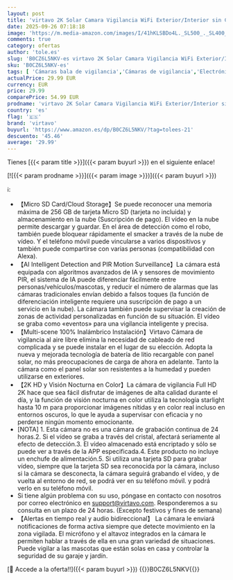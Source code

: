 ```yaml
---
layout: post
title: 'virtavo 2K Solar Camara Vigilancia WiFi Exterior/Interior sin Cables batería Recargable Largo Tiempo de Espera  visión Nocturna en Color  Funciona con Alexa  PIR  Audio de 2 vías'
date: 2025-09-26 07:18:18
image: 'https://m.media-amazon.com/images/I/41hKLSBDo4L._SL500_._SL400_.jpg'
comments: true
category: ofertas
author: 'tole.es'
slug: 'B0CZ6L5NKV-es virtavo 2K Solar Camara Vigilancia WiFi Exterior/Interior...'
sku: 'B0CZ6L5NKV-es'
tags: [ 'Cámaras bala de vigilancia','Cámaras de vigilancia','Electrónica','Fotografía y videocámaras','alexa','virtavo','🇪🇸', ]
actualPrice: 29.99 EUR
currency: EUR
price: 29.99
comparePrice: 54.99 EUR
prodname: 'virtavo 2K Solar Camara Vigilancia WiFi Exterior/Interior sin Cables batería Recargable Largo Tiempo de Espera  visión Nocturna en Color  Funciona con Alexa  PIR  Audio de 2 vías'
country: 'es'
flag: '🇪🇸'
brand: 'virtavo'
buyurl: 'https://www.amazon.es/dp/B0CZ6L5NKV/?tag=tolees-21'
descuento: '45.46'
average: '29.99'
---
```


Tienes [{{< param title >}}]({{< param buyurl >}}) en el siguiente enlace!

[![{{< param prodname >}}]({{< param image >}})]({{< param buyurl >}})

ℹ️:

- 【Micro SD Card/Cloud Storage】Se puede reconocer una memoria máxima de 256 GB de tarjeta Micro SD (tarjeta no incluida) y almacenamiento en la nube (Suscripción de pago). El vídeo en la nube permite descargar y guardar. En el área de detección como el robo, también puede bloquear rápidamente el smacker a través de la nube de vídeo. Y el teléfono móvil puede vincularse a varios dispositivos y también puede compartirse con varias personas (compatibilidad con Alexa).
- 【AI Intelligent Detection and PIR Motion Surveillance】La cámara está equipada con algoritmos avanzados de IA y sensores de movimiento PIR, el sistema de IA puede diferenciar fácilmente entre personas/vehículos/mascotas, y reducir el número de alarmas que las cámaras tradicionales envían debido a falsos toques (la función de diferenciación inteligente requiere una suscripción de pago a un servicio en la nube). La cámara también puede supervisar la creación de zonas de actividad personalizadas en función de su situación. El vídeo se graba como «eventos» para una vigilancia inteligente y precisa.
- 【Multi-scene 100% Inalámbrico Instalación】Virtavo Cámara de vigilancia al aire libre elimina la necesidad de cableado de red complicada y se puede instalar en el lugar de su elección. Adopta la nueva y mejorada tecnología de batería de litio recargable con panel solar, no más preocupaciones de carga de ahora en adelante. Tanto la cámara como el panel solar son resistentes a la humedad y pueden utilizarse en exteriores.
- 【2K HD y Visión Nocturna en Color】La cámara de vigilancia Full HD 2K hace que sea fácil disfrutar de imágenes de alta calidad durante el día, y la función de visión nocturna en color utiliza la tecnología starlight hasta 10 m para proporcionar imágenes nítidas y en color real incluso en entornos oscuros, lo que le ayuda a supervisar con eficacia y no perderse ningún momento emocionante.
- [NOTA] 1. Esta cámara no es una cámara de grabación continua de 24 horas.2. Si el vídeo se graba a través del cristal, afectará seriamente al efecto de detección.3. El vídeo almacenado está encriptado y sólo se puede ver a través de la APP especificada.4. Este producto no incluye un enchufe de alimentación.5. Si utiliza una tarjeta SD para grabar vídeo, siempre que la tarjeta SD sea reconocida por la cámara, incluso si la cámara se desconecta, la cámara seguirá grabando el vídeo, y de vuelta al entorno de red, se podrá ver en su teléfono móvil. y podrá verlo en su teléfono móvil.
- Si tiene algún problema con su uso, póngase en contacto con nosotros por correo electrónico en support@virtavo.com. Responderemos a su consulta en un plazo de 24 horas. (Excepto festivos y fines de semana)
- 【Alertas en tiempo real y audio bidireccional】 La cámara le enviará notificaciones de forma activa siempre que detecte movimiento en la zona vigilada. El micrófono y el altavoz integrados en la cámara le permiten hablar a través de ella en una gran variedad de situaciones. Puede vigilar a las mascotas que están solas en casa y controlar la seguridad de su garaje y jardín.

[🛒 Accede a la oferta!!]({{< param buyurl >}})
{{<world>}}B0CZ6L5NKV{{</world>}}
